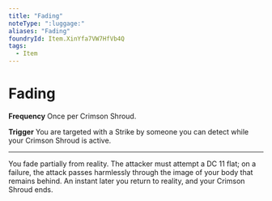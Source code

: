 ```yaml
---
title: "Fading"
noteType: ":luggage:"
aliases: "Fading"
foundryId: Item.XinYfa7VW7HfVb4Q
tags:
  - Item
---
```


# Fading

**Frequency** Once per Crimson Shroud.

**Trigger** You are targeted with a Strike by someone you can detect while your Crimson Shroud is active.

* * *

You fade partially from reality. The attacker must attempt a DC 11 flat; on a failure, the attack passes harmlessly through the image of your body that remains behind. An instant later you return to reality, and your Crimson Shroud ends.
